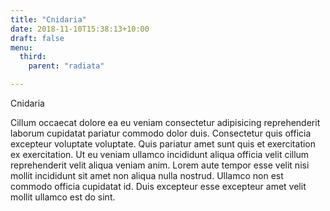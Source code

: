 ```yaml
---
title: "Cnidaria"
date: 2018-11-10T15:38:13+10:00
draft: false
menu: 
  third:
    parent: "radiata"

---
```


Cnidaria

Cillum occaecat dolore ea eu veniam consectetur adipisicing reprehenderit laborum cupidatat pariatur commodo dolor duis. Consectetur quis officia excepteur voluptate voluptate. Quis pariatur amet sunt quis et exercitation ex exercitation. Ut eu veniam ullamco incididunt aliqua officia velit cillum reprehenderit velit aliqua veniam anim. Lorem aute tempor esse velit nisi mollit incididunt sit amet non aliqua nulla nostrud. Ullamco non est commodo officia cupidatat id. Duis excepteur esse excepteur amet velit mollit ullamco est do sint.